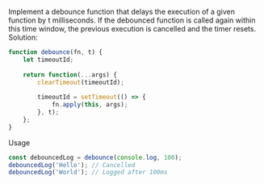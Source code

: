Implement a debounce function that delays the execution of a given function by t milliseconds. If the debounced function is called again within this time window, the previous execution is cancelled and the timer resets. Solution:

```javascript
function debounce(fn, t) {
    let timeoutId;
    
    return function(...args) {
        clearTimeout(timeoutId);
        
        timeoutId = setTimeout(() => {
            fn.apply(this, args);
        }, t);
    };
}
```

Usage

```javascript
const debouncedLog = debounce(console.log, 100);
debouncedLog('Hello'); // Cancelled
debouncedLog('World'); // Logged after 100ms
```